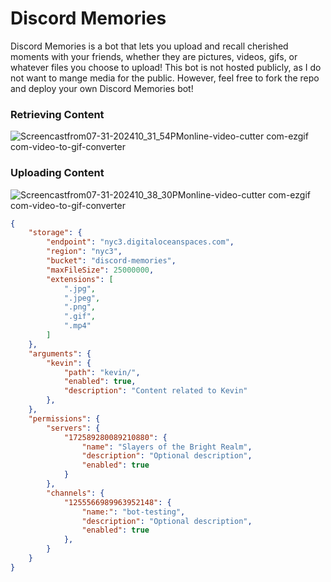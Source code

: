 # Discord Memories

Discord Memories is a bot that lets you upload and recall cherished moments with your friends, whether they are pictures, videos, gifs, or whatever files you choose to upload! This bot is not hosted publicly, as I do not want to mange media for the public. However, feel free to fork the repo and deploy your own Discord Memories bot! 

### Retrieving Content
![Screencastfrom07-31-202410_31_54PMonline-video-cutter com-ezgif com-video-to-gif-converter](https://github.com/user-attachments/assets/cee508c1-e7c3-4c31-a2cc-ece5bbb3ae31)

### Uploading Content
![Screencastfrom07-31-202410_38_30PMonline-video-cutter com-ezgif com-video-to-gif-converter](https://github.com/user-attachments/assets/98b52bad-5ae3-4819-8b18-bb99810a1639)

```json
{
    "storage": {
        "endpoint": "nyc3.digitaloceanspaces.com",
        "region": "nyc3",
        "bucket": "discord-memories",
        "maxFileSize": 25000000,
        "extensions": [
            ".jpg",
            ".jpeg",
            ".png",
            ".gif",
            ".mp4"
        ]
    },
    "arguments": {
        "kevin": {
            "path": "kevin/",
            "enabled": true,
            "description": "Content related to Kevin"
        },
    },
    "permissions": {
        "servers": {
            "172589280089210880": {
                "name": "Slayers of the Bright Realm",
                "description": "Optional description",
                "enabled": true
            }
        },
        "channels": {
            "1255566989963952148": {
                "name:": "bot-testing",
                "description": "Optional description",
                "enabled": true
            },
        }
    }
}
```
